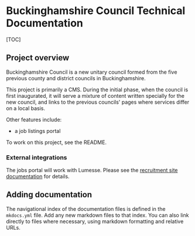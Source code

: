 # Buckinghamshire Council Technical Documentation

[TOC]

## Project overview

Buckinghamshire Council is a new unitary council formed from the five previous county and district councils in Buckinghamshire.

This project is primarily a CMS. During the initial phase, when the council is first inaugurated, it will serve a mixture of content written specially for the new council, and links to the previous councils' pages where services differ on a local basis.

Other features include:

- a job listings portal

To work on this project, see the README.

### External integrations

<!-- List here any external services this project uses. Preferably link to a separate documentation page for each. -->

The jobs portal will work with Lumesse. Please see the [recruitment site documentation](./recruitment_site.md) for details.

## Adding documentation

The navigational index of the documentation files is defined in the `mkdocs.yml` file. Add any new markdown files to that index. You can also link directly to files where necessary, using markdown formatting and relative URLs.
